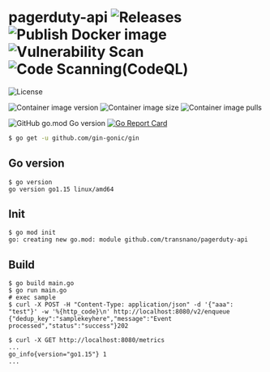 # pagerduty-api ![Releases](https://github.com/transnano/pagerduty-api/workflows/Releases/badge.svg) ![Publish Docker image](https://github.com/transnano/pagerduty-api/workflows/Publish%20Docker%20image/badge.svg) ![Vulnerability Scan](https://github.com/transnano/pagerduty-api/workflows/Vulnerability%20Scan/badge.svg) ![Code Scanning(CodeQL)](https://github.com/transnano/pagerduty-api/workflows/Code%20Scanning(CodeQL)/badge.svg)

![License](https://img.shields.io/github/license/transnano/pagerduty-api?style=flat)

![Container image version](https://img.shields.io/docker/v/transnano/pagerduty-api/latest?style=flat)
![Container image size](https://img.shields.io/docker/image-size/transnano/pagerduty-api/latest?style=flat)
![Container image pulls](https://img.shields.io/docker/pulls/transnano/pagerduty-api?style=flat)

![GitHub go.mod Go version](https://img.shields.io/github/go-mod/go-version/transnano/pagerduty-api)
[![Go Report Card](https://goreportcard.com/badge/github.com/transnano/pagerduty-api)](https://goreportcard.com/report/github.com/transnano/pagerduty-api)

``` sh
$ go get -u github.com/gin-gonic/gin
```

## Go version

``` shell
$ go version
go version go1.15 linux/amd64
```

## Init

``` shell
$ go mod init
go: creating new go.mod: module github.com/transnano/pagerduty-api
```

## Build

``` shell
$ go build main.go
$ go run main.go
# exec sample
$ curl -X POST -H "Content-Type: application/json" -d '{"aaa": "test"}' -w '%{http_code}\n' http://localhost:8080/v2/enqueue
{"dedup_key":"samplekeyhere","message":"Event processed","status":"success"}202

$ curl -X GET http://localhost:8080/metrics
...
go_info{version="go1.15"} 1
...
```
